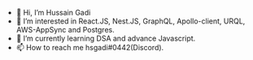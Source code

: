 - 👋 Hi, I’m Hussain Gadi
- 👀 I’m interested in React.JS, Nest.JS, GraphQL, Apollo-client, URQL, AWS-AppSync and Postgres.
- 🌱 I’m currently learning DSA and advance Javascript.
- 📫 How to reach me hsgadi#0442(Discord).

<!---
hsgadi/hsgadi is a ✨ special ✨ repository because its `README.md` (this file) appears on your GitHub profile.
You can click the Preview link to take a look at your changes.
--->
